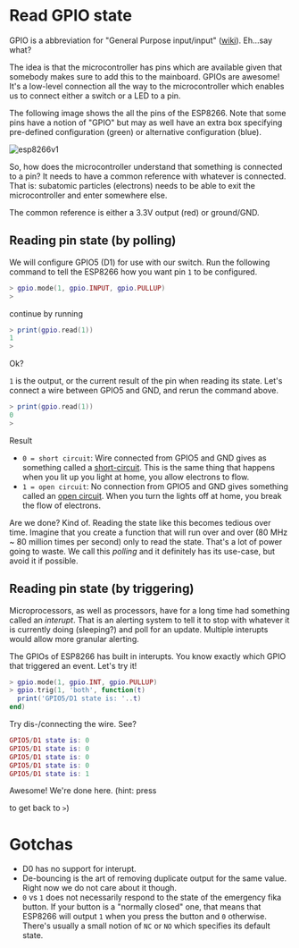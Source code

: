 # Read GPIO state

GPIO is a abbreviation for "General Purpose input/input" ([wiki](https://en.wikipedia.org/wiki/General-purpose_input/output)). Eh...say what?

The idea is that the microcontroller has pins which are available given that somebody makes sure to add this to the mainboard. GPIOs are awesome! It's a low-level connection all the way to the microcontroller which enables us to connect either a switch or a LED to a pin.

The following image shows the all the pins of the ESP8266. Note that some pins have a notion of "GPIO" but may as well have an extra box specifying pre-defined configuration (green) or alternative configuration (blue).

![esp8266v1](http://cdn.frightanic.com/blog/wp-content/uploads/2015/09/esp8266-nodemcu-dev-kit-v1-pins.png)

So, how does the microcontroller understand that something is connected to a pin? It needs to have a common reference with whatever is connected. That is: subatomic particles (electrons) needs to be able to exit the microcontroller and enter somewhere else.

The common reference is either a 3.3V output (red) or ground/GND.

## Reading pin state (by polling)

We will configure GPIO5 (D1) for use with our switch. Run the following command to tell the ESP8266 how you want pin `1` to be configured.

```lua
> gpio.mode(1, gpio.INPUT, gpio.PULLUP)
>
```

continue by running

```lua
> print(gpio.read(1))
1
>
```

Ok?

`1` is the output, or the current result of the pin when reading its state. Let's connect a wire between GPIO5 and GND, and rerun the command above.

```lua
> print(gpio.read(1))
0
>
```

Result

- `0 = short circuit`: Wire connected from GPIO5 and GND gives as something called a [short-circuit](https://en.wikipedia.org/wiki/Short_circuit). This is the same thing that happens when you lit up you light at home, you allow electrons to flow.
- `1 = open circuit`: No connection from GPIO5 and GND gives something called an [open circuit](https://en.wikipedia.org/wiki/Open-circuit_voltage). When you turn the lights off at home, you break the flow of electrons.

Are we done? Kind of. Reading the state like this becomes tedious over time. Imagine that you create a function that will run over and over (80 MHz ~ 80 million times per second) only to read the state. That's a lot of power going to waste. We call this _polling_ and it definitely has its use-case, but avoid it if possible.

## Reading pin state (by triggering)

Microprocessors, as well as processors, have for a long time had something called an _interupt_. That is an alerting system to tell it to stop with whatever it is currently doing (sleeping?) and poll for an update. Multiple interupts would allow more granular alerting.

The GPIOs of ESP8266 has built in interupts. You know exactly which GPIO that triggered an event. Let's try it!

```lua
> gpio.mode(1, gpio.INT, gpio.PULLUP)
> gpio.trig(1, 'both', function(t)
  print('GPIO5/D1 state is: '..t)
end)
```

Try dis-/connecting the wire. See?

```lua
GPIO5/D1 state is: 0
GPIO5/D1 state is: 0
GPIO5/D1 state is: 0
GPIO5/D1 state is: 0
GPIO5/D1 state is: 1
```

Awesome! We're done here. (hint: press

<ente> to get back to <code>&gt;</code>)</ente>

# Gotchas

- D0 has no support for interupt.
- De-bouncing is the art of removing duplicate output for the same value. Right now we do not care about it though.
- `0` vs `1` does not necessarily respond to the state of the emergency fika button. If your button is a "normally closed" one, that means that ESP8266 will output `1` when you press the button and `0` otherwise. There's usually a small notion of `NC` or `NO` which specifies its default state.
